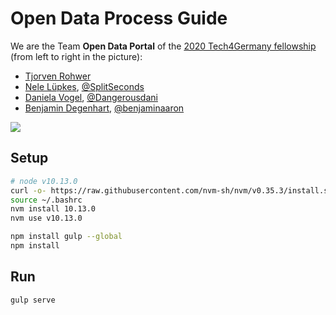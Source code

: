 # Open Data Process Guide

We are the Team **Open Data Portal** of the [2020 Tech4Germany fellowship](https://tech.4germany.org/fellowship-2020/) (from left to right in the picture):
- [Tjorven Rohwer](https://www.linkedin.com/in/tjorvenrohwer/)
- [Nele Lüpkes](https://www.linkedin.com/in/nelel%C3%BCpkes/), [@SplitSeconds](https://github.com/SplitSeconds)
- [Daniela Vogel](https://www.linkedin.com/in/daniela-vogel/), [@Dangerousdani](https://github.com/Dangerousdani)
- [Benjamin Degenhart](https://www.linkedin.com/in/bdegenhart/), [@benjaminaaron](https://github.com/benjaminaaron)

<img src="https://user-images.githubusercontent.com/5141792/93686296-98ee4c80-fab5-11ea-877d-9ecf9dfbb2f7.jpg">

## Setup

```sh
# node v10.13.0
curl -o- https://raw.githubusercontent.com/nvm-sh/nvm/v0.35.3/install.sh | bash
source ~/.bashrc
nvm install 10.13.0
nvm use v10.13.0

npm install gulp --global
npm install
```

## Run

```sh
gulp serve
```

